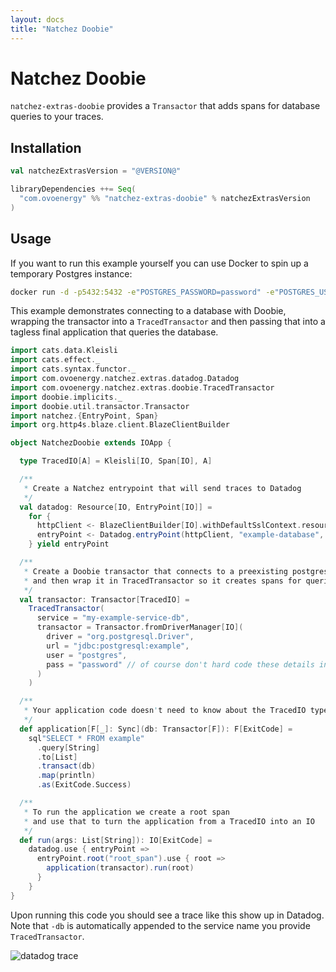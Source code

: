 ```yaml
---
layout: docs
title: "Natchez Doobie"
---
```



# Natchez Doobie

`natchez-extras-doobie` provides a `Transactor` that adds spans for database queries to your traces.

## Installation

```scala
val natchezExtrasVersion = "@VERSION@"

libraryDependencies ++= Seq(
  "com.ovoenergy" %% "natchez-extras-doobie" % natchezExtrasVersion
)
```

## Usage

If you want to run this example yourself you can use Docker to spin up a temporary Postgres instance:
```bash
docker run -d -p5432:5432 -e"POSTGRES_PASSWORD=password" -e"POSTGRES_USER=postgres" postgres
```

This example demonstrates connecting to a database with Doobie, wrapping the transactor into a `TracedTransactor`
and then passing that into a tagless final application that queries the database.

```scala mdoc
import cats.data.Kleisli
import cats.effect._
import cats.syntax.functor._
import com.ovoenergy.natchez.extras.datadog.Datadog
import com.ovoenergy.natchez.extras.doobie.TracedTransactor
import doobie.implicits._
import doobie.util.transactor.Transactor
import natchez.{EntryPoint, Span}
import org.http4s.blaze.client.BlazeClientBuilder

object NatchezDoobie extends IOApp {

  type TracedIO[A] = Kleisli[IO, Span[IO], A]

  /**
   * Create a Natchez entrypoint that will send traces to Datadog
   */
  val datadog: Resource[IO, EntryPoint[IO]] =
    for {
      httpClient <- BlazeClientBuilder[IO].withDefaultSslContext.resource
      entryPoint <- Datadog.entryPoint(httpClient, "example-database", "default-resource")
    } yield entryPoint

  /**
   * Create a Doobie transactor that connects to a preexisting postgres instance
   * and then wrap it in TracedTransactor so it creates spans for queries
   */
  val transactor: Transactor[TracedIO] =
    TracedTransactor(
      service = "my-example-service-db",
      transactor = Transactor.fromDriverManager[IO](
        driver = "org.postgresql.Driver",
        url = "jdbc:postgresql:example",
        user = "postgres",
        pass = "password" // of course don't hard code these details in your applications!
      )
    )

  /**
   * Your application code doesn't need to know about the TracedIO type
   */
  def application[F[_]: Sync](db: Transactor[F]): F[ExitCode] =
    sql"SELECT * FROM example"
      .query[String]
      .to[List]
      .transact(db)
      .map(println)
      .as(ExitCode.Success)

  /**
   * To run the application we create a root span
   * and use that to turn the application from a TracedIO into an IO
   */
  def run(args: List[String]): IO[ExitCode] =
    datadog.use { entryPoint =>
      entryPoint.root("root_span").use { root =>
        application(transactor).run(root) 
      }
    }
}
```

Upon running this code you should see a trace like this show up in Datadog.
Note that `-db` is automatically appended to the service name you provide `TracedTransactor`.

![datadog trace]({{site.baseurl}}/img/example-doobie-trace.png)

